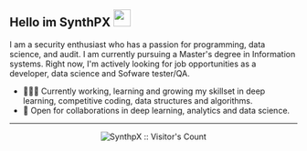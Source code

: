 

## Hello im SynthPX <img src="https://raw.githubusercontent.com/MartinHeinz/MartinHeinz/master/wave.gif" width="30px">
I am a security enthusiast who has a passion for programming, data science, and audit. I am currently pursuing a Master's degree in Information systems. Right now, I'm actively looking for job opportunities as a developer, data science and Sofware tester/QA.
- 👨🏽‍💻 Currently working, learning and growing my skillset in deep learning, competitive coding, data structures and algorithms.
- 🤝 Open for collaborations in deep learning, analytics and data science.

---

<p align="center"><img src="https://visitor-badge.laobi.icu/badge?page_id=SynthpX.SynthpX" alt="SynthpX :: Visitor's Count" /></p>
